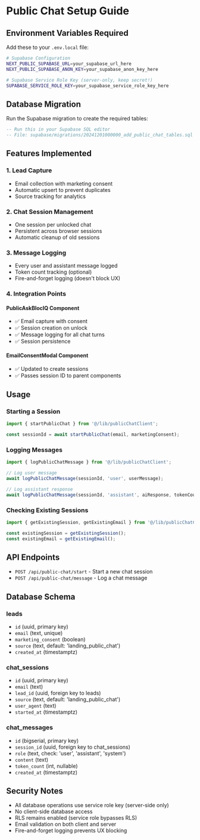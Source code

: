 # Public Chat Setup Guide

## Environment Variables Required

Add these to your `.env.local` file:

```bash
# Supabase Configuration
NEXT_PUBLIC_SUPABASE_URL=your_supabase_url_here
NEXT_PUBLIC_SUPABASE_ANON_KEY=your_supabase_anon_key_here

# Supabase Service Role Key (server-only, keep secret!)
SUPABASE_SERVICE_ROLE_KEY=your_supabase_service_role_key_here
```

## Database Migration

Run the Supabase migration to create the required tables:

```sql
-- Run this in your Supabase SQL editor
-- File: supabase/migrations/20241201000000_add_public_chat_tables.sql
```

## Features Implemented

### 1. Lead Capture
- Email collection with marketing consent
- Automatic upsert to prevent duplicates
- Source tracking for analytics

### 2. Chat Session Management
- One session per unlocked chat
- Persistent across browser sessions
- Automatic cleanup of old sessions

### 3. Message Logging
- Every user and assistant message logged
- Token count tracking (optional)
- Fire-and-forget logging (doesn't block UX)

### 4. Integration Points

#### PublicAskBlocIQ Component
- ✅ Email capture with consent
- ✅ Session creation on unlock
- ✅ Message logging for all chat turns
- ✅ Session persistence

#### EmailConsentModal Component
- ✅ Updated to create sessions
- ✅ Passes session ID to parent components

## Usage

### Starting a Session
```typescript
import { startPublicChat } from '@/lib/publicChatClient';

const sessionId = await startPublicChat(email, marketingConsent);
```

### Logging Messages
```typescript
import { logPublicChatMessage } from '@/lib/publicChatClient';

// Log user message
await logPublicChatMessage(sessionId, 'user', userMessage);

// Log assistant response
await logPublicChatMessage(sessionId, 'assistant', aiResponse, tokenCount);
```

### Checking Existing Sessions
```typescript
import { getExistingSession, getExistingEmail } from '@/lib/publicChatClient';

const existingSession = getExistingSession();
const existingEmail = getExistingEmail();
```

## API Endpoints

- `POST /api/public-chat/start` - Start a new chat session
- `POST /api/public-chat/message` - Log a chat message

## Database Schema

### leads
- `id` (uuid, primary key)
- `email` (text, unique)
- `marketing_consent` (boolean)
- `source` (text, default: 'landing_public_chat')
- `created_at` (timestamptz)

### chat_sessions
- `id` (uuid, primary key)
- `email` (text)
- `lead_id` (uuid, foreign key to leads)
- `source` (text, default: 'landing_public_chat')
- `user_agent` (text)
- `started_at` (timestamptz)

### chat_messages
- `id` (bigserial, primary key)
- `session_id` (uuid, foreign key to chat_sessions)
- `role` (text, check: 'user', 'assistant', 'system')
- `content` (text)
- `token_count` (int, nullable)
- `created_at` (timestamptz)

## Security Notes

- All database operations use service role key (server-side only)
- No client-side database access
- RLS remains enabled (service role bypasses RLS)
- Email validation on both client and server
- Fire-and-forget logging prevents UX blocking
